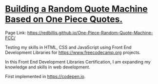 # [Building a Random Quote Machine Based on One Piece Quotes.](https://redbillis.github.io/One-Piece-Random-Quote-Machine-FCC/)

Page Link: https://redbillis.github.io/One-Piece-Random-Quote-Machine-FCC/

Testing my skills in HTML, CSS and JavaScript using Front End Development Libraries for https://www.freecodecamp.org projects.

In this Front End Development Libraries Certification, I am expanding my knowledge and skills in web development.

First implemented in https://codepen.io.
